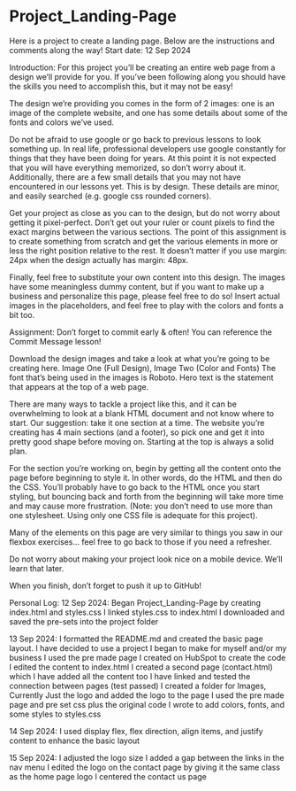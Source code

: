 # Project_Landing-Page
Here is a project to create a landing page. 
Below are the instructions and comments along the way!
Start date: 12 Sep 2024

Introduction:
For this project you’ll be creating an entire web page from a design we’ll provide for you. If you’ve been following along you should have the skills you need to accomplish this, but it may not be easy!

The design we’re providing you comes in the form of 2 images: one is an image of the complete website, and one has some details about some of the fonts and colors we’ve used.

Do not be afraid to use google or go back to previous lessons to look something up. In real life, professional developers use google constantly for things that they have been doing for years. At this point it is not expected that you will have everything memorized, so don’t worry about it. Additionally, there are a few small details that you may not have encountered in our lessons yet. This is by design. These details are minor, and easily searched (e.g. google css rounded corners).

Get your project as close as you can to the design, but do not worry about getting it pixel-perfect. Don’t get out your ruler or count pixels to find the exact margins between the various sections. The point of this assignment is to create something from scratch and get the various elements in more or less the right position relative to the rest. It doesn’t matter if you use margin: 24px when the design actually has margin: 48px.

Finally, feel free to substitute your own content into this design. The images have some meaningless dummy content, but if you want to make up a business and personalize this page, please feel free to do so! Insert actual images in the placeholders, and feel free to play with the colors and fonts a bit too.

Assignment:
Don’t forget to commit early & often! You can reference the Commit Message lesson!

Download the design images and take a look at what you’re going to be creating here. Image One (Full Design), Image Two (Color and Fonts)
    The font that’s being used in the images is Roboto.
    Hero text is the statement that appears at the top of a web page.

There are many ways to tackle a project like this, and it can be overwhelming to look at a blank HTML document and not know where to start. Our suggestion: take it one section at a time. The website you’re creating has 4 main sections (and a footer), so pick one and get it into pretty good shape before moving on. Starting at the top is always a solid plan.

For the section you’re working on, begin by getting all the content onto the page before beginning to style it. In other words, do the HTML and then do the CSS. You’ll probably have to go back to the HTML once you start styling, but bouncing back and forth from the beginning will take more time and may cause more frustration. (Note: you don’t need to use more than one stylesheet. Using only one CSS file is adequate for this project).

Many of the elements on this page are very similar to things you saw in our flexbox exercises… feel free to go back to those if you need a refresher.

Do not worry about making your project look nice on a mobile device. We’ll learn that later.

When you finish, don’t forget to push it up to GitHub!

Personal Log: 
12 Sep 2024: Began Project_Landing-Page by creating index.html and styles.css
    I linked styles.css to index.html
    I downloaded and saved the pre-sets into the project folder

13 Sep 2024: I formatted the README.md and created the basic page layout. 
    I have decided to use a project I began to make for myself and/or my business
    I used the pre made page I created on HubSpot to create the code
    I edited the content to index.html
    I created a second page (contact.html) which I have added all the content too
    I have linked and tested the connection between pages (test passed)
    I created a folder for Images, Currently Just the logo and added the logo to the page
    I used the pre made page and pre set css plus the original code I wrote to add colors, fonts, and some styles to styles.css

14 Sep 2024: I used display flex, flex direction, align items, and justify content to enhance the basic layout

15 Sep 2024: I adjusted the logo size
    I added a gap between the links in the nav menu
    I edited the logo on the contact page by giving it the same class as the home page logo
    I centered the contact us page
    